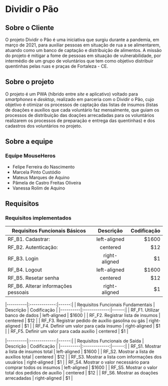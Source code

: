 # Dividir o Pão

## Sobre o Cliente

O projeto Dividir o Pão é uma iniciativa que surgiu durante a pandemia, em março de 2021, para auxiliar pessoas em situação de rua a se alimentarem, atuando como um banco de captação e distribuição de alimentos. A missão do projeto é mitigar a fome de pessoas em situação de vulnerabilidade, por intermédio de um grupo de voluntários que tem como objetivo distribuir quentinhas pelas ruas e praças de Fortaleza - CE. 

## Sobre o projeto

O projeto é um PWA (híbrido entre _site_ e aplicativo) voltado para _smartphones_ e _desktop_, realizado em parceria com o Dividir o Pão, cujo objetivo é otimizar os processos de captação das listas de insumos (listas de doações e auxílios que cada voluntário faz mensalmente, que guiam os processos de distribuição das doações arrecadadas para os voluntários realizarem os processos de preparação e entrega das quentinhas) e dos cadastros dos voluntários no projeto.

## Sobre a equipe

### Equipe MouseHeros

- Felipe Ferreira do Nascimento
- Marcela Pinto Custódio
- Mateus Marques de Aquino
- Pâmela de Castro Freitas Oliveira 
- Vanessa Rolim de Aquino 


## Requisitos

### Requisitos implementados
| Requisitos Funcionais Básicos |     Descrição      |  Codificação |
|----------|:-------------:|------:|
| RF_B1. Cadastrar: |  left-aligned | $1600 |
| RF_B2. Autenticação: |    centered   |   $12 |
| RF_B3. Login | right-aligned |    $1 |
| RF_B4. Logout |  left-aligned | $1600 |
| RF_B5. Resetar senha |    centered   |   $12 |
| RF_B6. Alterar informações pessoais | right-aligned |    $1 |

|----------|:-------------:|------:|
| Requisitos Funcionais Fundamentais |     Descrição      |  Codificação |
|----------|:-------------:|------:|
| RF_F1. Utilizar banco de dados |  left-aligned | $1600 |
| RF_F2. Registrar lista de insumos |    centered   |   $12 |
| RF_F3. Registrar pedido de auxílio gasolina ou gás | right-aligned |    $1 |
| RF_F4. Definir um valor para cada insumo | right-aligned |    $1 |
| RF_F5. Definir um valor para cada auxílio | centered |  $1 |

|----------|:-------------:|------:|
| Requisitos Funcionais de Saída |     Descrição      |  Codificação |
|----------|:-------------:|------:|
| RF_S1. Mostrar a lista de insumos total |  left-aligned | $1600 |
| RF_S2. Mostrar a lista de auxílios total |    centered   |   $12 |
| RF_S3. Mostrar a lista com informações dos usuários | right-aligned |    $1 |
| RF_S4. Mostrar o valor necessário para comprar todos os insumos |  left-aligned | $1600 |
| RF_S5. Mostrar o valor total dos pedidos de auxílio |    centered   |   $12 |
| RF_S6. Mostrar as doações arrecadadas | right-aligned |    $1 |

